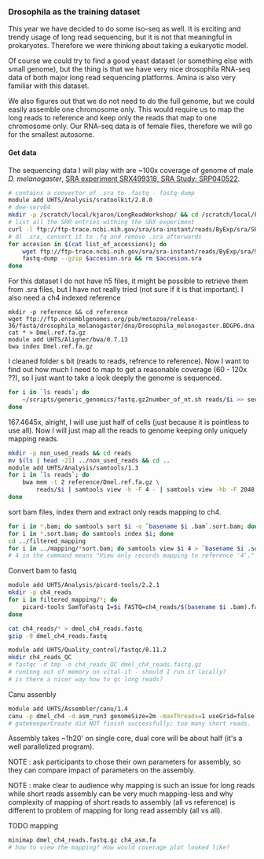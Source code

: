 ### Drosophila as the training dataset

This year we have decided to do some iso-seq as well. It is exciting and trendy usage of long read sequencing, but it is not that meaningful in prokaryotes.
Therefore we were thinking about taking a eukaryotic model.

Of course we could try to find a good yeast dataset (or something else with small genome),
but the thing is that we have very nice drosophila RNA-seq data of both major long read sequencing platforms.
Amina is also very familiar with this dataset.

We also figures out that we do not need to do the full genome, but we could easily assemble one chromosome only.
This would require us to map the long reads to reference and keep only the reads that map to one chromosome only.
Our RNA-seq data is of female flies, therefore we will go for the smallest autosome.

#### Get data

The sequencing data I will play with are ~100x coverage of genome of male _D. melanogaster_, [SRA experiment
SRX499318, SRA Study: SRP040522](https://www.ncbi.nlm.nih.gov/Traces/study/?acc=SRX499318).

```bash
# contains a convertor of .sra to .fastq - fastq-dump
module add UHTS/Analysis/sratoolkit/2.8.0
# dee-serv04
mkdir -p /scratch/local/kjaron/LongReadWorkshop/ && cd /scratch/local/kjaron/LongReadWorkshop/
# list all the SRR entries withing the SRX experiment
curl -l ftp://ftp-trace.ncbi.nih.gov/sra/sra-instant/reads/ByExp/sra/SRX/SRX499/SRX499318/ > list_of_accessions
# dl .sra, convert it to .fq and remove .sra afterwards
for accesion in $(cat list_of_accessions); do
    wget ftp://ftp-trace.ncbi.nih.gov/sra/sra-instant/reads/ByExp/sra/SRX/SRX499/SRX499318/$accesion/$accesion.sra
    fastq-dump --gzip $accesion.sra && rm $accesion.sra
done
```

For this dataset I do not have h5 files, it might be possible to retrieve them from .sra files, but I have not really tried (not sure if it is that important). I also need a ch4 indexed reference

```
mkdir -p reference && cd reference
wget ftp://ftp.ensemblgenomes.org/pub/metazoa/release-36/fasta/drosophila_melanogaster/dna/Drosophila_melanogaster.BDGP6.dna.chromosome.*.fa.gz
cat * > Dmel.ref.fa.gz
module add UHTS/Aligner/bwa/0.7.13
bwa index Dmel.ref.fa.gz
```

I cleaned folder s bit (reads to reads, refrence to reference). Now I want to find out how much I need to map to get a reasonable coverage (60 - 120x ??), so I just want to take a look deeply the genome is sequenced.

```bash
for i in `ls reads`; do
    ~/scripts/generic_genomics/fastq.gz2number_of_nt.sh reads/$i >> sequenced_nucleotides.txt
done
```

167.4645x, alright, I will use just half of cells (just because it is pointless to use all).
Now I will just map all the reads to genome keeping only uniquely mapping reads.

```bash
mkdir -p non_used_reads && cd reads
mv $(ls | head -21) ../non_used_reads && cd ..
module add UHTS/Analysis/samtools/1.3
for i in `ls reads`; do
    bwa mem -t 2 reference/Dmel.ref.fa.gz \
        reads/$i | samtools view -h -F 4 - | samtools view -hb -F 2048 - > mapping/$(basename $i .fastq.gz).bam &
done
```

sort bam files, index them and extract only reads mapping to ch4.

```bash
for i in *.bam; do samtools sort $i -o `basename $i .bam`.sort.bam; done
for i in *.sort.bam; do samtools index $i; done
cd ../filtered_mapping
for i in ../mapping/*sort.bam; do samtools view $i 4 > `basename $i .sort.bam`_map_to_ch4.bam; done
# 4 in the command means "View only records mapping to reference '4'."
```

Convert bam to fastq

```bash
module add UHTS/Analysis/picard-tools/2.2.1
mkdir -p ch4_reads
for i in filtered_mapping/*; do
    picard-tools SamToFastq I=$i FASTQ=ch4_reads/$(basename $i .bam).fastq QUIET=true
done
```

```bash
cat ch4_reads/* > dmel_ch4_reads.fastq
gzip -9 dmel_ch4_reads.fastq

module add UHTS/Quality_control/fastqc/0.11.2
mkdir ch4_reads_QC
# fastqc -d tmp -o ch4_reads_QC dmel_ch4_reads.fastq.gz
# runinng out of memory on vital-it - should I run it locally?
# is there a nicer way how to qc long reads?
```

Canu assenbly

```bash
module add UHTS/Assembler/canu/1.4
canu -p dmel_ch4 -d asm_run3 genomeSize=2m -maxThreads=1 useGrid=false -pacbio-raw dmel_ch4_reads.fastq.gz
# gatekeeperCreate did NOT finish successfully; too many short reads.  Check your reads!
```

Assembly takes ~1h20' on single core, dual core will be about half (it's a well parallelized program).

NOTE : ask participants to chose their own parameters for assembly, so they can compare impact of parameters on the assembly.

NOTE : make clear to audience why mapping is such an issue for long reads while short reads assembly can be very much mapping-less and why complexity of mapping of short reads to assembly (all vs reference) is different to problem of mapping for long read assembly (all vs all).


TODO mapping

```bash
minimap dmel_ch4_reads.fastq.gz ch4_asm.fa
# how to view the mapping? How would coverage plot looked like?
```
